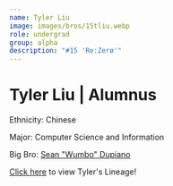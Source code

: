 ```yaml
---
name: Tyler Liu
image: images/bros/15tliu.webp
role: undergrad
group: alpha
description: "#15 'Re:Zerø'"
---
```


# Tyler Liu | Alumnus
Ethnicity: Chinese

Major: Computer Science and Information

Big Bro: [Sean "Wumbo" Dupiano](03sdupiano)

[Click here](/ujis/3sdupiano/) to view Tyler's Lineage!
